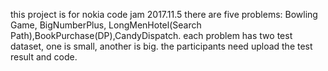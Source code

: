 this project is for nokia code jam 2017.11.5
there are five problems: Bowling Game, BigNumberPlus, LongMenHotel(Search Path),BookPurchase(DP),CandyDispatch.
each problem has two test dataset, one is small, another is big.
the participants need upload the test result and code.
